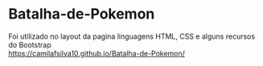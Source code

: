 # Batalha-de-Pokemon
Foi utilizado no layout da pagina linguagens HTML, CSS e alguns recursos do Bootstrap<br>
https://camilafsilva10.github.io/Batalha-de-Pokemon/
